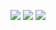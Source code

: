 ![](https://github-readme-stats.vercel.app/api?username=hhp1614&locale=cn&theme=buefy&show_icons=true&line_height=40&v=5&count_private=true)
![](https://github-readme-stats.vercel.app/api/top-langs/?username=hhp1614&locale=cn&theme=buefy)
<img src="https://github-readme-stats.vercel.app/api/wakatime?username=hhp1614&theme=buefy&layout=compact&custom_title=编程时长（周统计）" />
